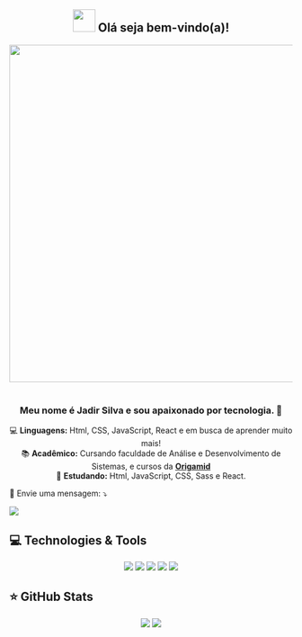 <span align="center">

## <img src="https://i.imgur.com/0hdZ65D.gif" width="40px"> Olá seja bem-vindo(a)!</h2>

</span>

<div align="center">
<img align="center" src="https://media.giphy.com/media/L1R1tvI9svkIWwpVYr/giphy.gif" width="600px"/>

</div>


<br>

<h3 align="center"><strong>Meu nome é Jadir Silva e sou apaixonado por tecnologia. 💓</strong></h3>


<div align="center">

 💻 **Linguagens:** Html, CSS, JavaScript, React e em busca de aprender muito mais!</br>
 📚 **Acadêmico:** Cursando faculdade de Análise e Desenvolvimento de Sistemas, e  cursos da **[Origamid](https://www.origamid.com/)**</br>
 🚀 **Estudando:** Html, JavaScript, CSS, Sass e React.</br>
 

</div>


<p >
  💌 Envie uma mensagem: ⤵️
</p>

<p>
    <a href="https://www.facebook.com/jadir.silva.7731/" alt="Facebook">
  <img src="https://img.shields.io/badge/-Facebook-3b5998?style=flat-square&logo=facebook&logoColor=white&link=https://www.facebook.com/jadir.silva.7731/"/></a>
 </p> 
 
 ## 💻 Technologies & Tools

<p align="center"> 
  
 
<img src="https://img.shields.io/badge/JavaScript-F7DF1E?style=for-the-badge&logo=javascript&logoColor=black"/>
<img src="https://img.shields.io/badge/HTML5-E34F26?style=for-the-badge&logo=html5&logoColor=white"/>
<img src="https://img.shields.io/badge/CSS3-1572B6?style=for-the-badge&logo=css3&logoColor=white"/>
<img src="https://img.shields.io/badge/GitHub-100000?style=for-the-badge&logo=github&logoColor=white"/>
<img src="https://img.shields.io/badge/React-20232A?style=for-the-badge&logo=react&logoColor=61DAFB"/>

</p>

## ⭐ GitHub Stats

<p align = "center">
  <img src = "https://github-readme-stats.vercel.app/api?username=JadirSilva&show_icons=true&theme=bear&line_height=27">
   <img src = "https://github-readme-stats.vercel.app/api/top-langs/?username=JadirSilva&langs_count=5&theme=bear">
</p>







